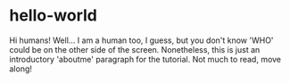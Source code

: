 # hello-world

Hi humans! Well... I am a human too, I guess, but you don't know 'WHO' could be on the other side of the screen. Nonetheless, this is just an introductory 'aboutme' paragraph for the tutorial. Not much to read, move along! 
